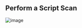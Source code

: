 ## Perform a Script Scan

![image](https://github.com/user-attachments/assets/cee5f718-9de8-47fa-a8de-5d2ac47dc0cb)

